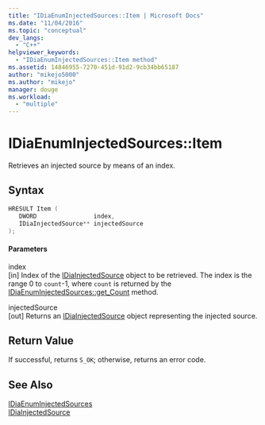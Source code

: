 ```yaml
---
title: "IDiaEnumInjectedSources::Item | Microsoft Docs"
ms.date: "11/04/2016"
ms.topic: "conceptual"
dev_langs: 
  - "C++"
helpviewer_keywords: 
  - "IDiaEnumInjectedSources::Item method"
ms.assetid: 14846955-7270-451d-91d2-9cb34bb65187
author: "mikejo5000"
ms.author: "mikejo"
manager: douge
ms.workload: 
  - "multiple"
---
```

# IDiaEnumInjectedSources::Item
Retrieves an injected source by means of an index.  
  
## Syntax  
  
```C++  
HRESULT Item (   
   DWORD                index,  
   IDiaInjectedSource** injectedSource  
);  
```  
  
#### Parameters  
 index  
 [in] Index of the [IDiaInjectedSource](../../debugger/debug-interface-access/idiainjectedsource.md) object to be retrieved. The index is the range 0 to `count`-1, where `count` is returned by the [IDiaEnumInjectedSources::get_Count](../../debugger/debug-interface-access/idiaenuminjectedsources-get-count.md) method.  
  
 injectedSource  
 [out] Returns an [IDiaInjectedSource](../../debugger/debug-interface-access/idiainjectedsource.md) object representing the injected source.  
  
## Return Value  
 If successful, returns `S_OK`; otherwise, returns an error code.  
  
## See Also  
 [IDiaEnumInjectedSources](../../debugger/debug-interface-access/idiaenuminjectedsources.md)   
 [IDiaInjectedSource](../../debugger/debug-interface-access/idiainjectedsource.md)
